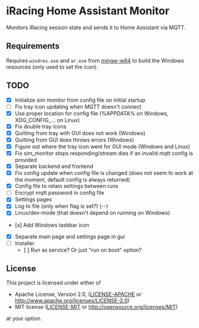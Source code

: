 # iRacing Home Assistant Monitor

Monitors iRacing session state and sends it to Home Assistant via MQTT.

## Requirements

Requires `windres.exe` and `ar.exe` from [mingw-w64](https://www.mingw-w64.org/) to build the Windows resources (only used to set the icon).

## TODO
- [x] Initialize sim monitor from config file on initial startup
- [ ] Fix tray icon updating when MQTT doesn't connect
- [x] Use proper location for config file (%APPDATA% on Windows, XDG_CONFIG_... on Linux)
- [x] Fix double tray icons
- [x] Quitting from tray with GUI does not work (Windows)
- [x] Quitting from GUI does throws errors (Windows)
- [x] Figure out where the tray icon went for GUI mode (Windows and Linux)
- [x] Fix sim_monitor stops responding/stream dies if an invalid mqtt config is provided
- [x] Separate backend and frontend
- [x] Fix config update when config file is changed (does not seem to work at the moment, default config is always returned)
- [x] Config file to retain settings between runs
- [ ] Encrypt mqtt password in config file
- [x] Settings pages
- [x] Log to file (only when flag is set?) (--)
- [x] Linux/dev-mode (that doesn't depend on running on Windows)
- [x] Add Windows taskbar icon
- [x] Separate main page and settings page in gui
- [ ] Installer
  - [ ] Run as service? Or just "run on boot" option?

## License

This project is licensed under either of

 * Apache License, Version 2.0, ([LICENSE-APACHE](LICENSE-APACHE) or http://www.apache.org/licenses/LICENSE-2.0)
 * MIT license ([LICENSE-MIT](LICENSE-MIT) or http://opensource.org/licenses/MIT)

at your option.